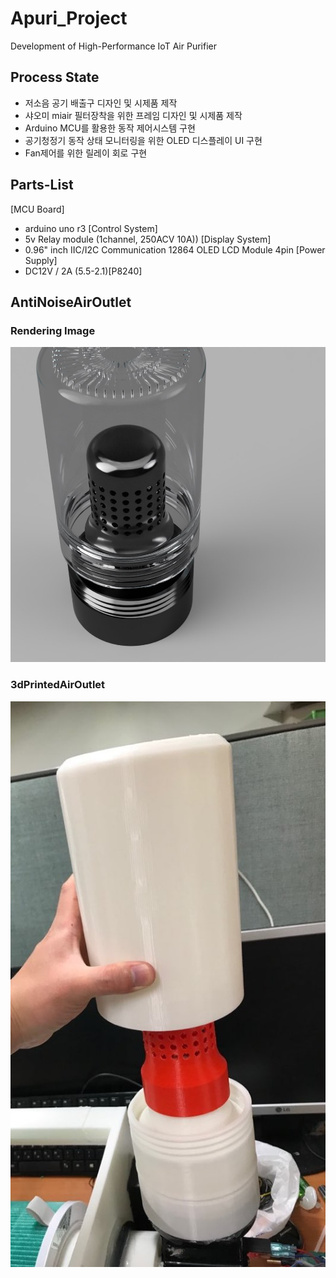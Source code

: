 # Apuri_Project
Development of High-Performance IoT Air Purifier

## Process State
+ 저소음 공기 배출구 디자인 및 시제품 제작
+ 샤오미 miair 필터장착을 위한 프레임 디자인 및 시제품 제작
+ Arduino MCU를 활용한 동작 제어시스템 구현
+ 공기청정기 동작 상태 모니터링을 위한 OLED 디스플레이 UI 구현
+ Fan제어를 위한 릴레이 회로 구현


## Parts-List
[MCU Board]
+ arduino uno r3
[Control System]
+ 5v Relay module (1channel, 250ACV 10A))
[Display System]
+ 0.96" inch IIC/I2C Communication 12864 OLED LCD Module 4pin
[Power Supply]
+ DC12V / 2A (5.5-2.1)[P8240]

## AntiNoiseAirOutlet

### Rendering Image
![AntiNoiseAirOutlet](./Product_Pictures/AntiNoiseAirOutlet/Rendering.jpeg)

### 3dPrintedAirOutlet
![AntiNoiseAirOutlet](./Product_Pictures/AntiNoiseAirOutlet/3dPrintedAirOutlet.jpeg)